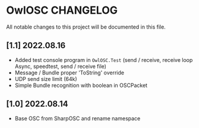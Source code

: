 # OwlOSC CHANGELOG

All notable changes to this project will be documented in this file.

## [1.1] 2022.08.16

 - Added test console program in `OwlOSC.Test` (send / receive, receive loop Async, speedtest, send / receive file)
 - Message / Bundle proper 'ToString' override
 - UDP send size limit (64k)
 - Simple Bundle recognition with boolean in OSCPacket

## [1.0] 2022.08.14

 - Base OSC from SharpOSC and rename namespace